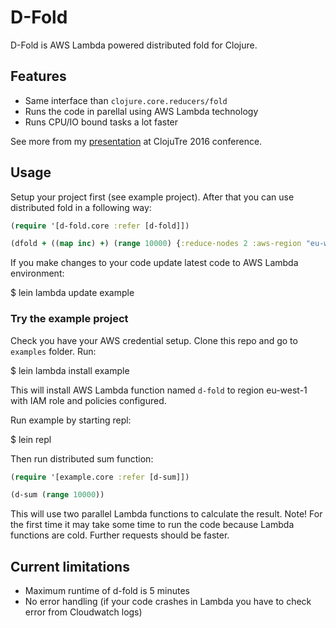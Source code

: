 # D-Fold

D-Fold is AWS Lambda powered distributed fold for Clojure.

## Features

* Same interface than `clojure.core.reducers/fold`
* Runs the code in parellal using AWS Lambda technology
* Runs CPU/IO bound tasks a lot faster

See more from my [presentation](https://www.youtube.com/watch?v=_9jdb5TOShk) at ClojuTre 2016 conference.

## Usage

Setup your project first (see example project).
After that you can use distributed fold in a following way:

```clojure
(require '[d-fold.core :refer [d-fold]])

(dfold + ((map inc) +) (range 10000) {:reduce-nodes 2 :aws-region "eu-west-1"})
```

If you make changes to your code update latest code to AWS Lambda environment:

  $ lein lambda update example

### Try the example project

Check you have your AWS credential setup.
Clone this repo and go to `examples` folder. Run:

  $ lein lambda install example

This will install AWS Lambda function named `d-fold` to region eu-west-1
with IAM role and policies configured.

Run example by starting repl:

  $ lein repl

Then run distributed sum function:

```clojure
(require '[example.core :refer [d-sum]])

(d-sum (range 10000))
```

This will use two parallel Lambda functions to calculate the result.
Note! For the first time it may take some time to run the code because
Lambda functions are cold. Further requests should be faster.

## Current limitations

* Maximum runtime of d-fold is 5 minutes
* No error handling (if your code crashes in Lambda you have to check error from Cloudwatch logs)
